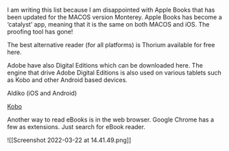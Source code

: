 I am writing this list because I am disappointed with Apple Books that has been updated for the MACOS version Monterey. Apple Books has become a ‘catalyst’ app, meaning that it is the same on both MACOS and iOS. The proofing tool has gone!

The best alternative reader (for all platforms) is Thorium available for free here.

Adobe have also Digital Editions which can be downloaded here.
The engine that drive Adobe Digital Editions is also used on various tablets such as Kobo and other Android based devices.

Aldiko (iOS and Android)

[Kobo](https://www.kobo.com/gb/en/p/apps)

Another way to read eBooks is in the web browser. Google Chrome has a few as extensions. Just search for eBook reader.

![[Screenshot 2022-03-22 at 14.41.49.png]]
